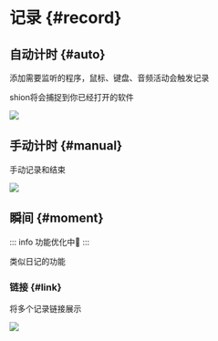 # 记录 {#record}

## 自动计时 {#auto}

添加需要监听的程序，鼠标、键盘、音频活动会触发记录

shion将会捕捉到你已经打开的软件

![](https://cdn.jsdelivr.net/gh/shion-app/docs/src/public/assets/zh/auto.gif)

## 手动计时 {#manual}

手动记录和结束

![](https://cdn.jsdelivr.net/gh/shion-app/docs/src/public/assets/zh/manual.gif)

## 瞬间 {#moment}

::: info
功能优化中🚧
:::

类似日记的功能

### 链接 {#link}

将多个记录链接展示

![](https://cdn.jsdelivr.net/gh/shion-app/docs/src/public/assets/zh/link.gif)